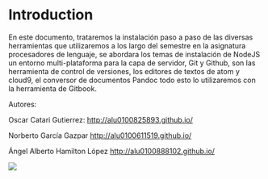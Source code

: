 # Introduction

En este documento, trataremos la instalación paso a paso de las diversas herramientas que utilizaremos a los largo del semestre en la asignatura procesadores de lenguaje, se abordara los temas de instalación de NodeJS un entorno multi-plataforma para la capa de servidor, Git y Github, son las herramienta de control de versiones, los editores de textos de atom y cloud9, el conversor de documentos Pandoc todo esto lo utilizaremos con la herramienta de Gitbook.

Autores:

Oscar Catari Gutierrez: http://alu0100825893.github.io/

Norberto García Gazpar http://alu0100611519.github.io/

Ángel Alberto Hamilton López http://alu0100888102.github.io/



![](/assets/manual.png)
